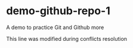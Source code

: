 # demo-github-repo-1
A demo to practice Git and Github more

This line was modified during conflicts resolution
